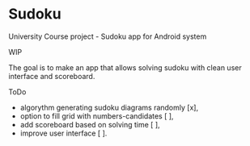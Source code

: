 # Sudoku
University Course project - Sudoku app for Android system

WIP

The goal is to make an app that allows solving sudoku with clean user interface and scoreboard.

ToDo
- algorythm generating sudoku diagrams randomly [x],
- option to fill grid with numbers-candidates [ ],
- add scoreboard based on solving time [ ],
- improve user interface [ ].
